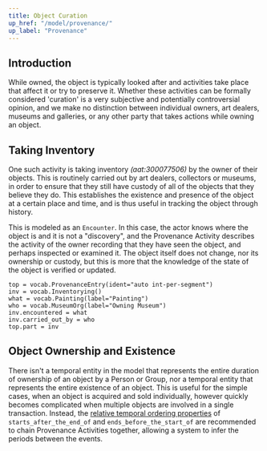 ```yaml
---
title: Object Curation
up_href: "/model/provenance/"
up_label: "Provenance"
---
```




## Introduction

While owned, the object is typically looked after and activities take place that affect it or try to preserve it. Whether these activities can be formally considered 'curation' is a very subjective and potentially controversial opinion, and we make no distinction between individual owners, art dealers, museums and galleries, or any other party that takes actions while owning an object. 


## Taking Inventory

One such activity is taking inventory _(aat:300077506)_ by the owner of their objects. This is routinely carried out by art dealers, collectors or museums, in order to ensure that they still have custody of all of the objects that they believe they do.  This establishes the existence and presence of the object at a certain place and time, and is thus useful in tracking the object through history.

This is modeled as an `Encounter`. In this case, the actor knows where the object is and it is not a "discovery", and the Provenance Activity describes the activity of the owner recording that they have seen the object, and perhaps inspected or examined it.  The object itself does not change, nor its ownership or custody, but this is more that the knowledge of the state of the object is verified or updated.

```crom
top = vocab.ProvenanceEntry(ident="auto int-per-segment")
inv = vocab.Inventorying()
what = vocab.Painting(label="Painting")
who = vocab.MuseumOrg(label="Owning Museum")
inv.encountered = what
inv.carried_out_by = who
top.part = inv
```

## Object Ownership and Existence

There isn't a temporal entity in the model that represents the entire duration of ownership of an object by a Person or Group, nor a temporal entity that represents the entire existence of an object.  This is useful for the simple cases, when an object is acquired and sold individually, however quickly becomes complicated when multiple objects are involved in a single transaction.  Instead, the [relative temporal ordering properties](/model/provenance/) of `starts_after_the_end_of` and `ends_before_the_start_of` are recommended to chain Provenance Activities together, allowing a system to infer the periods between the events.

